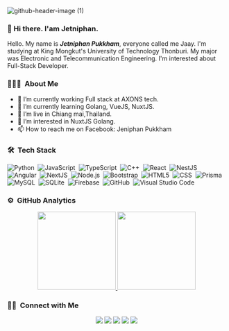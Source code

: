 ![github-header-image (1)](https://user-images.githubusercontent.com/34912803/167289495-ced15c35-38f2-46b9-87d5-f87a9c24f421.png)

### 👋 Hi there. I'am Jetniphan.
Hello. My name is ***Jetniphan Pukkham***, everyone called me Jaay. I'm studying at King Mongkut's University of Technology Thonburi. My major was Electronic and Telecommunication Engineering. I'm interested about Full-Stack Developer.

### 👨🏻‍💻 &nbsp;About Me

- 🔭 I’m currently working Full stack at AXONS tech.
- 🌱 I’m currently learning Golang, VueJS, NuxtJS.
- 👯 I’m live in Chiang mai,Thailand.
- 🤔 I’m interested in NuxtJS Golang.
- 📫 How to reach me on Facebook: Jeniphan Pukkham

### 🛠 &nbsp;Tech Stack

![Python](https://img.shields.io/badge/-Python-05122A?style=flat&logo=python)&nbsp;
![JavaScript](https://img.shields.io/badge/-JavaScript-05122A?style=flat&logo=javascript)&nbsp;
![TypeScript](https://img.shields.io/badge/-TypeScript-05122A?logo=typescript)&nbsp;
![C++](https://img.shields.io/badge/-C++-05122A?style=flat&logo=C%2B%2B&logoColor=00599C)&nbsp;
![React](https://img.shields.io/badge/-React-05122A?style=flat&logo=react)&nbsp;
![NestJS](https://img.shields.io/badge/-NestJS-05122A?logo=nestjs&logoColor=E0234E)&nbsp;
![Angular](https://img.shields.io/badge/-Angular-05122A?logo=angular&logoColor=DD0031)&nbsp;
![NextJS](https://img.shields.io/badge/-NextJS-05122A?style=flat&logo=Next.js&logoColor=ffffff)&nbsp;
![Node.js](https://img.shields.io/badge/-Node.js-05122A?style=flat&logo=node.js)&nbsp;
![Bootstrap](https://img.shields.io/badge/-Bootstrap-05122A?style=flat&logo=bootstrap&logoColor=563D7C)&nbsp;
![HTML5](https://img.shields.io/badge/-HTML5-05122A?style=flat&logo=HTML5&logoColor=E34F26)&nbsp;
![CSS](https://img.shields.io/badge/-CSS-05122A?style=flat&logo=CSS3&logoColor=1572B6)&nbsp;
![Prisma](https://img.shields.io/badge/-Prisma-05122A?style=flat&logo=Prisma&logoColor=2D3748)&nbsp;
![MySQL](https://img.shields.io/badge/-MySQL-05122A?style=flat&logo=MySQL&logoColor=4479A1)&nbsp;
![SQLite](https://img.shields.io/badge/-SQLite-05122A?style=flat&logo=SQLite&logoColor=003B57)&nbsp;
![Firebase](https://img.shields.io/badge/-Firebase-05122A?style=flat&logo=Firebase&logoColor=FFCA28)&nbsp;
![GitHub](https://img.shields.io/badge/-GitHub-05122A?style=flat&logo=github)&nbsp;
![Visual Studio Code](https://img.shields.io/badge/-Visual%20Studio%20Code-05122A?style=flat&logo=visual-studio-code&logoColor=007ACC)&nbsp;

### ⚙️ &nbsp;GitHub Analytics

<p align="center">
<a href="https://github.com/jeniphan">
  <img height="180em" src="https://github-readme-stats-eight-theta.vercel.app/api?username=jeniphan&show_icons=true&theme=algolia&include_all_commits=true&count_private=true"/>
  <img height="180em" src="https://github-readme-stats-eight-theta.vercel.app/api/top-langs/?username=jeniphan&layout=compact&langs_count=8&theme=algolia"/>
</a>
</p>

### 🤝🏻 &nbsp;Connect with Me
  
<p align="center">
<a href="https://jeniphan.github.io"><img src="https://img.shields.io/badge/-jeniphan.github.io-3423A6?style=flat&logo=Google-Chrome&logoColor=white"/></a>
<a href="https://www.linkedin.com/in/jetniphan-pukkham-957671212/"><img src="https://img.shields.io/badge/-Jetniphan%20Pukkham-0077B5?style=flat&logo=Linkedin&logoColor=white"/></a>
<a href="mailto:jeni_pukkham@gmail.com"><img src="https://img.shields.io/badge/-jeni__pukkham@gmail.com-D14836?style=flat&logo=Gmail&logoColor=white"/></a>
<a href="https://www.instagram.com/jetniphan_pk/"><img src="https://img.shields.io/badge/-@jetniphan__pk-E4405F?style=flat&logo=Instagram&logoColor=white"/></a>
<a href="https://facebook.com/jeniphan.pukkham"><img src="https://img.shields.io/badge/-Jeniphan_Pukkham-1877F2?style=flat&logo=Facebook&logoColor=white"/></a>
</p>
